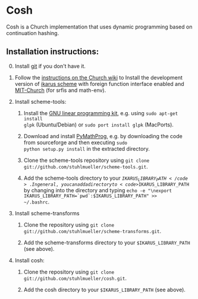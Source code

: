 # Cosh

Cosh is a Church implementation that uses dynamic programming based on continuation hashing.

## Installation instructions:

0. Install [git](http://git-scm.com/) if you don't have it.

1. Follow the [instructions on the Church wiki](http://projects.csail.mit.edu/church/wiki/Installation) to Install the development version of [ikarus scheme](http://bazaar.canonical.com/en/) with foreign function interface enabled and [MIT-Church](https://github.com/stuhlmueller/mit-church) (for srfis and math-env).

2. Install scheme-tools:

    1. Install the [GNU linear programming kit](http://www.gnu.org/software/glpk/), e.g. using <code>sudo apt-get install glpk</code> (Ubuntu/Debian) or <code>sudo port install glpk</code> (MacPorts).
  
    2. Download and install [PyMathProg](http://sourceforge.net/projects/pymprog/), e.g. by downloading the code from sourceforge and then executing <code>sudo python setup.py install</code> in the extracted directory.
  
    3. Clone the scheme-tools repository using <code>git clone git://github.com/stuhlmueller/scheme-tools.git</code>.
  
    4. Add the scheme-tools directory to your <code>$IKARUS_LIBRARY_PATH</code>. In general, you can add a directory to <code>$IKARUS_LIBRARY_PATH</code> by changing into the directory and typing <code>echo -e "\nexport IKARUS_LIBRARY_PATH=\`pwd\`:\$IKARUS_LIBRARY_PATH" >> ~/.bashrc</code>.

4. Install scheme-transforms

    1. Clone the repository using <code>git clone git://github.com/stuhlmueller/scheme-transforms.git</code>.
  
    2. Add the scheme-transforms directory to your <code>$IKARUS_LIBRARY_PATH</code> (see above).

5. Install cosh:

    1. Clone the repository using <code>git clone git://github.com/stuhlmueller/cosh.git</code>.
  
    2. Add the cosh directory to your <code>$IKARUS_LIBRARY_PATH</code> (see above).
